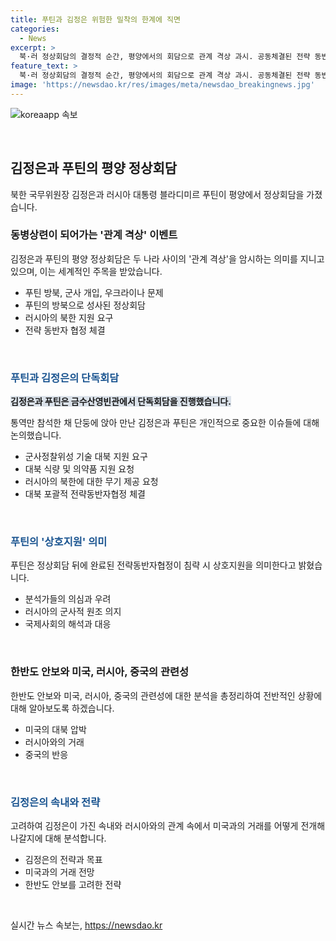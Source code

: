 ```yaml
---
title: 푸틴과 김정은 위험한 밀착의 한계에 직면
categories:
  - News
excerpt: >
  북·러 정상회담의 결정적 순간, 평양에서의 회담으로 관계 격상 과시. 공동체결된 전략 동반자 협약에는 미국 압박에 맞서 루블화 결제 체제와 군사지원 등 다양한 과제가 논의됐고, 상호지원 표명으로 핵심 논란부. 두 정상의 속내를 드러내며 미, 러에 대한 거래 우선으로 향하는 김정은의 전략적 선택을 엿볼 수 있을 것. 한편 유엔 대북 제재를 강화하겠다는 미국의 입장과 한미 동맹을 강조하는 토니 블링컨 미 국무장관의 언급 역시 주목할 만한 내용.  
feature_text: >
  북·러 정상회담의 결정적 순간, 평양에서의 회담으로 관계 격상 과시. 공동체결된 전략 동반자 협약에는 미국 압박에 맞서 루블화 결제 체제와 군사지원 등 다양한 과제가 논의됐고, 상호지원 표명으로 핵심 논란부. 두 정상의 속내를 드러내며 미, 러에 대한 거래 우선으로 향하는 김정은의 전략적 선택을 엿볼 수 있을 것. 한편 유엔 대북 제재를 강화하겠다는 미국의 입장과 한미 동맹을 강조하는 토니 블링컨 미 국무장관의 언급 역시 주목할 만한 내용.  
image: 'https://newsdao.kr/res/images/meta/newsdao_breakingnews.jpg'
---
```


<p><img src="https://newsdao.kr/res/images/meta/newsdao_breakingnews.jpg" alt="koreaapp 속보" /></p>

<p data-ke-size="size16">&nbsp;</p>

<h2 data-ke-size="size26">김정은과 푸틴의 평양 정상회담</h2>

<p data-ke-size="size16">북한 국무위원장 김정은과 러시아 대통령 블라디미르 푸틴이 평양에서 정상회담을 가졌습니다.</p>

<h3>동병상련이 되어가는 '관계 격상' 이벤트</h3>

<p data-ke-size="size16">김정은과 푸틴의 평양 정상회담은 두 나라 사이의 '관계 격상'을 암시하는 의미를 지니고 있으며, 이는 세계적인 주목을 받았습니다.</p>

<ul>
<li>푸틴 방북, 군사 개입, 우크라이나 문제</li>
<li>푸틴의 방북으로 성사된 정상회담</li>
<li>러시아의 북한 지원 요구</li>
<li>전략 동반자 협정 체결</li>
</ul>

<p data-ke-size="size16">&nbsp;</p>

<h3><b><span style="color: #1a5490;">푸틴과 김정은의 단독회담</span></b></h3>

<p data-ke-size="size16"><b><span style="background-color: #21538527;">김정은과 푸틴은 금수산영빈관에서 단독회담을 진행했습니다.</span></b></p>

<p data-ke-size="size16">통역만 참석한 채 단둥에 앉아 만난 김정은과 푸틴은 개인적으로 중요한 이슈들에 대해 논의했습니다.</p>

<ul>
<li>군사정찰위성 기술 대북 지원 요구</li>
<li>대북 식량 및 의약품 지원 요청</li>
<li>러시아의 북한에 대한 무기 제공 요청</li>
<li>대북 포괄적 전략동반자협정 체결</li>
</ul>

<p data-ke-size="size16">&nbsp;</p>

<h3><b><span style="color: #1a5490;">푸틴의 '상호지원' 의미</span></b></h3>

<p data-ke-size="size16">푸틴은 정상회담 뒤에 완료된 전략동반자협정이 침략 시 상호지원을 의미한다고 밝혔습니다.</p>

<ul>
<li>분석가들의 의심과 우려</li>
<li>러시아의 군사적 원조 의지</li>
<li>국제사회의 해석과 대응</li>
</ul>

<p data-ke-size="size16">&nbsp;</p>

<h3>한반도 안보와 미국, 러시아, 중국의 관련성</h3>

<p data-ke-size="size16">한반도 안보와 미국, 러시아, 중국의 관련성에 대한 분석을 총정리하여 전반적인 상황에 대해 알아보도록 하겠습니다.</p>

<ul>
<li>미국의 대북 압박</li>
<li>러시아와의 거래</li>
<li>중국의 반응</li>
</ul>

<p data-ke-size="size16">&nbsp;</p>

<h3><b><span style="color: #1a5490;">김정은의 속내와 전략</span></b></h3>

<p data-ke-size="size16">고려하여 김정은이 가진 속내와 러시아와의 관계 속에서 미국과의 거래를 어떻게 전개해 나갈지에 대해 분석합니다.</p>

<ul>
<li>김정은의 전략과 목표</li>
<li>미국과의 거래 전망</li>
<li>한반도 안보를 고려한 전략</li>
</ul>

<p data-ke-size="size16">&nbsp;</p>
실시간 뉴스 속보는, <a href="https://newsdao.kr" rel="dofollow">https://newsdao.kr</a>


